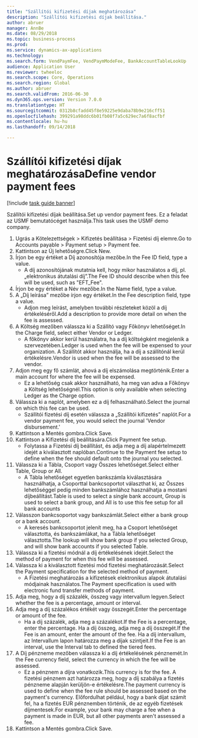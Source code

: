 ```yaml
--- 
title: "Szállítói kifizetési díjak meghatározása"
description: "Szállítói kifizetési díjak beállítása."
author: abruer
manager: AnnBe
ms.date: 08/29/2018
ms.topic: business-process
ms.prod: 
ms.service: dynamics-ax-applications
ms.technology: 
ms.search.form: VendPaymFee, VendPaymModeFee, BankAccountTableLookUp
audience: Application User
ms.reviewer: twheeloc
ms.search.scope: Core, Operations
ms.search.region: Global
ms.author: abruer
ms.search.validFrom: 2016-06-30
ms.dyn365.ops.version: Version 7.0.0
ms.translationtype: HT
ms.sourcegitcommit: 0312b8cfadd45f8e59225e9daba78b9e216cff51
ms.openlocfilehash: 399291a98ddc6b01fb08f7a5c629ec7a6f8acfbf
ms.contentlocale: hu-hu
ms.lasthandoff: 09/14/2018

---
```

# <a name="define-vendor-payment-fees"></a><span data-ttu-id="0d706-103">Szállítói kifizetési díjak meghatározása</span><span class="sxs-lookup"><span data-stu-id="0d706-103">Define vendor payment fees</span></span>

[!include [task guide banner](../../includes/task-guide-banner.md)]

<span data-ttu-id="0d706-104">Szállítói kifizetési díjak beállítása.</span><span class="sxs-lookup"><span data-stu-id="0d706-104">Set up vendor payment fees.</span></span> <span data-ttu-id="0d706-105">Ez a feladat az USMF bemutatócéget használja.</span><span class="sxs-lookup"><span data-stu-id="0d706-105">This task uses the USMF demo company.</span></span>

1. <span data-ttu-id="0d706-106">Ugrás a Kötelezettségek > Kifizetés beállítása > Fizetési díj elemre.</span><span class="sxs-lookup"><span data-stu-id="0d706-106">Go to Accounts payable > Payment setup > Payment fee.</span></span>
2. <span data-ttu-id="0d706-107">Kattintson az Új lehetőségre.</span><span class="sxs-lookup"><span data-stu-id="0d706-107">Click New.</span></span>
3. <span data-ttu-id="0d706-108">Írjon be egy értéket a Díj azonosítója mezőbe.</span><span class="sxs-lookup"><span data-stu-id="0d706-108">In the Fee ID field, type a value.</span></span>
    * <span data-ttu-id="0d706-109">A díj azonosítójának mutatnia kell, hogy mikor használatos a díj, pl. „elektronikus átutalási díj”.</span><span class="sxs-lookup"><span data-stu-id="0d706-109">The Fee ID should describe when this fee will be used, such as "EFT_Fee".</span></span>  
4. <span data-ttu-id="0d706-110">Írjon be egy értéket a Név mezőbe.</span><span class="sxs-lookup"><span data-stu-id="0d706-110">In the Name field, type a value.</span></span>
5. <span data-ttu-id="0d706-111">A „Díj leírása” mezőbe írjon egy értéket.</span><span class="sxs-lookup"><span data-stu-id="0d706-111">In the Fee description field, type a value.</span></span>
    * <span data-ttu-id="0d706-112">Adjon meg leírást, amelyben további részleteket közöl a díj értékeléséről.</span><span class="sxs-lookup"><span data-stu-id="0d706-112">Add a description to provide more detail on when the fee is assessed.</span></span>  
6. <span data-ttu-id="0d706-113">A Költség mezőben válassza ki a Szállító vagy Főkönyv lehetőséget.</span><span class="sxs-lookup"><span data-stu-id="0d706-113">In the Charge field, select either Vendor or Ledger.</span></span>
    * <span data-ttu-id="0d706-114">A főkönyv akkor kerül használatra, ha a díj költségként megjelenik a szervezetében.</span><span class="sxs-lookup"><span data-stu-id="0d706-114">Ledger is used when the fee will be expensed to your organization.</span></span>  <span data-ttu-id="0d706-115">A Szállítót akkor használja, ha a díj a szállítónál kerül értékelésre.</span><span class="sxs-lookup"><span data-stu-id="0d706-115">Vendor is used when the fee will be assessed to the vendor.</span></span>  
7. <span data-ttu-id="0d706-116">Adjon meg egy fő számlát, ahová a díj elszámolása megtörténik.</span><span class="sxs-lookup"><span data-stu-id="0d706-116">Enter a main account for where the fee will be expensed.</span></span>
    * <span data-ttu-id="0d706-117">Ez a lehetőség csak akkor használható, ha meg van adva a Főkönyv a Költség lehetőségnél.</span><span class="sxs-lookup"><span data-stu-id="0d706-117">This option is only available when selecting Ledger as the Charge option.</span></span>  
8. <span data-ttu-id="0d706-118">Válassza ki a naplót, amelyben ez a díj felhasználható.</span><span class="sxs-lookup"><span data-stu-id="0d706-118">Select the journal on which this fee can be used.</span></span> 
    * <span data-ttu-id="0d706-119">Szállítói fizetési díj esetén válassza a „Szállítói kifizetés” naplót.</span><span class="sxs-lookup"><span data-stu-id="0d706-119">For a vendor payment fee, you would select the journal 'Vendor disbursement.'</span></span>  
9. <span data-ttu-id="0d706-120">Kattintson a Mentés gombra.</span><span class="sxs-lookup"><span data-stu-id="0d706-120">Click Save.</span></span>
10. <span data-ttu-id="0d706-121">Kattintson a Kifizetési díj beállítására.</span><span class="sxs-lookup"><span data-stu-id="0d706-121">Click Payment fee setup.</span></span>
    * <span data-ttu-id="0d706-122">Folytassa a Fizetési díj beállítást, és adja meg a díj alapértelmezett idejét a kiválasztott naplóban.</span><span class="sxs-lookup"><span data-stu-id="0d706-122">Continue to the Payment fee setup to define when the fee should default onto the journal you selected.</span></span>  
11. <span data-ttu-id="0d706-123">Válassza ki a Tábla, Csoport vagy Összes lehetőséget.</span><span class="sxs-lookup"><span data-stu-id="0d706-123">Select either Table, Group or All.</span></span>
    * <span data-ttu-id="0d706-124">A Tábla lehetőséget egyetlen bankszámla kiválasztására használhatja, a Csoporttal bankcsoportot választhat ki, az Összes lehetőséggel pedig minden bankszámlához használhatja a mostani díjbeállítást.</span><span class="sxs-lookup"><span data-stu-id="0d706-124">Table is used to select a single bank account, Group is used to select a bank group, and All is to use this fee setup for all bank accounts</span></span>  
12. <span data-ttu-id="0d706-125">Válasszon bankcsoportot vagy bankszámlát.</span><span class="sxs-lookup"><span data-stu-id="0d706-125">Select either a bank group or a bank account.</span></span>
    * <span data-ttu-id="0d706-126">A keresés bankcsoportot jelenít meg, ha a Csoport lehetőséget választotta, és bankszámlákat, ha a Tábla lehetőséget választotta.</span><span class="sxs-lookup"><span data-stu-id="0d706-126">The lookup will show bank group if you selected Group, and will show bank accounts if you selected Table.</span></span>  
13. <span data-ttu-id="0d706-127">Válassza ki a fizetési módnál a díj értékelésének idejét.</span><span class="sxs-lookup"><span data-stu-id="0d706-127">Select the method of payment for when this fee will be assessed.</span></span>
14. <span data-ttu-id="0d706-128">Válassza ki a kiválasztott fizetési mód fizetési meghatározását.</span><span class="sxs-lookup"><span data-stu-id="0d706-128">Select the Payment specification for the selected method of payment.</span></span>
    * <span data-ttu-id="0d706-129">A Fizetési meghatározás a kifizetések elektronikus alapok átutalási módjainak használatos.</span><span class="sxs-lookup"><span data-stu-id="0d706-129">The Payment specification is used with electronic fund transfer methods of payment.</span></span>  
15. <span data-ttu-id="0d706-130">Adja meg, hogy a díj százalék, összeg vagy intervallum legyen.</span><span class="sxs-lookup"><span data-stu-id="0d706-130">Select whether the fee is a percentage, amount or interval.</span></span>
16. <span data-ttu-id="0d706-131">Adja meg a díj százalékos értékét vagy összegét.</span><span class="sxs-lookup"><span data-stu-id="0d706-131">Enter the percentage or amount of the fee.</span></span>
    * <span data-ttu-id="0d706-132">Ha a díj százalék, adja meg a százalékot.</span><span class="sxs-lookup"><span data-stu-id="0d706-132">If the Fee is a percentage, enter the percentage.</span></span> <span data-ttu-id="0d706-133">Ha a díj összeg, adja meg a díj összegét.</span><span class="sxs-lookup"><span data-stu-id="0d706-133">If the Fee is an amount, enter the amount of the fee.</span></span> <span data-ttu-id="0d706-134">Ha a díj intervallum, az Intervallum lapon határozza meg a díjak szintjeit.</span><span class="sxs-lookup"><span data-stu-id="0d706-134">If the Fee is an interval, use the Interval tab to defined the tiered fees.</span></span>  
17. <span data-ttu-id="0d706-135">A Díj pénzneme mezőben válassza ki a díj értékelésének pénznemét.</span><span class="sxs-lookup"><span data-stu-id="0d706-135">In the Fee currency field, select the currency in which the fee will be assessed.</span></span>
    * <span data-ttu-id="0d706-136">Ez a pénznem a díjra vonatkozik.</span><span class="sxs-lookup"><span data-stu-id="0d706-136">This currency is for the fee.</span></span> <span data-ttu-id="0d706-137">A fizetési pénznem azt határozza meg, hogy a díj szabálya a fizetés pénzneme alapján kerüljön-e értékelésre.</span><span class="sxs-lookup"><span data-stu-id="0d706-137">The payment currency is used to define when the fee rule should be assessed based on the payment's currency.</span></span> <span data-ttu-id="0d706-138">Előfordulhat például, hogy a bank díjat számít fel, ha a fizetés EUR pénznemben történik, de az egyéb fizetések díjmentesek.</span><span class="sxs-lookup"><span data-stu-id="0d706-138">For example, your bank may charge a fee when a payment is made in EUR, but all other payments aren't assessed a fee.</span></span>  
18. <span data-ttu-id="0d706-139">Kattintson a Mentés gombra.</span><span class="sxs-lookup"><span data-stu-id="0d706-139">Click Save.</span></span>


